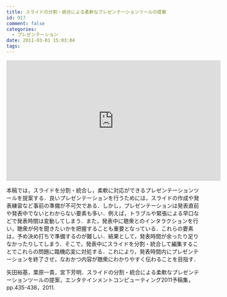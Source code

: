 ```yaml
---
title: スライドの分割・統合による柔軟なプレゼンテーションツールの提案
id: 917
comment: false
categories:
  - プレゼンテーション
date: 2011-03-01 15:03:04
tags:
---
```



<iframe width="560" height="315" src="https://www.youtube.com/embed/sR3PHpWsxQg" frameborder="0" allowfullscreen></iframe>

<!--more-->
本稿では，スライドを分割・統合し，柔軟に対応ができるプレゼンテーションツールを提案する．良いプレゼンテーションを行うためには，スライドの作成や発表練習など事前の準備が不可欠である．しかし，プレゼンテーションは発表直前や発表中でないとわからない要素も多い．例えば，トラブルや緊張による早口などで発表時間は変動してしまう．また，発表中に聴衆とのインタラクションを行い，聴衆が何を聞きたいかを把握することも重要となっている．これらの要素は，予め決め打ちで準備するのが難しい．結果として，発表時間が余ったり足りなかったりしてしまう．そこで，発表中にスライドを分割・統合して編集することでこれらの問題に臨機応変に対処する．これにより，発表時間内にプレゼンテーションを終了させ，なおかつ内容が聴衆にわかりやすく伝わることを目指す．

矢田裕基，栗原一貴，宮下芳明．スライドの分割・統合による柔軟なプレゼンテーションツールの提案，エンタテインメントコンピューティング2011予稿集，pp.435-438，2011\.
